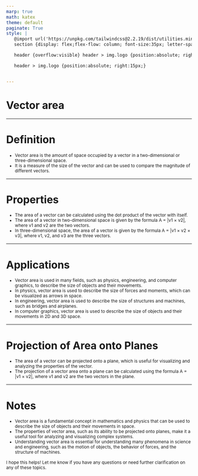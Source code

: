 ```yaml
---
marp: true
math: katex
theme: default
paginate: True
style: |
   @import url('https://unpkg.com/tailwindcss@2.2.19/dist/utilities.min.css');
   section {display: flex;flex-flow: column; font-size:35px; letter-spacing:1.4px;}

   header {overflow:visible} header > img.logo {position:absolute; right:15px;}

   header > img.logo {position:absolute; right:15px;}


---
```

<!-- backgroundColor: white -->
<!-- _class: lead -->

 # Vector area

---
<style scoped>p,li {font-size:0.92em}</style>

 # Definition
- Vector area is the amount of space occupied by a vector in a two-dimensional or three-dimensional space.
- It is a measure of the size of the vector and can be used to compare the magnitude of different vectors.


---
<style scoped>p,li {font-size:0.88em}</style>

 # Properties
- The area of a vector can be calculated using the dot product of the vector with itself.
- The area of a vector in two-dimensional space is given by the formula A = |v1 × v2|, where v1 and v2 are the two vectors.
- In three-dimensional space, the area of a vector is given by the formula A = |v1 × v2 × v3|, where v1, v2, and v3 are the three vectors.


---
<style scoped>p,li {font-size:0.84em}</style>

 # Applications
- Vector area is used in many fields, such as physics, engineering, and computer graphics, to describe the size of objects and their movements.
- In physics, vector area is used to describe the size of forces and moments, which can be visualized as arrows in space.
- In engineering, vector area is used to describe the size of structures and machines, such as bridges and airplanes.
- In computer graphics, vector area is used to describe the size of objects and their movements in 2D and 3D space.


---
<style scoped>p,li {font-size:0.92em}</style>

 # Projection of Area onto Planes
- The area of a vector can be projected onto a plane, which is useful for visualizing and analyzing the properties of the vector.
- The projection of a vector area onto a plane can be calculated using the formula A = |v1 × v2|, where v1 and v2 are the two vectors in the plane.


---
<style scoped>p,li {font-size:0.84em}</style>

 # Notes

- Vector area is a fundamental concept in mathematics and physics that can be used to describe the size of objects and their movements in space.
- The properties of vector area, such as its ability to be projected onto planes, make it a useful tool for analyzing and visualizing complex systems.
- Understanding vector area is essential for understanding many phenomena in science and engineering, such as the motion of objects, the behavior of forces, and the structure of machines.

I hope this helps! Let me know if you have any questions or need further clarification on any of these topics.
